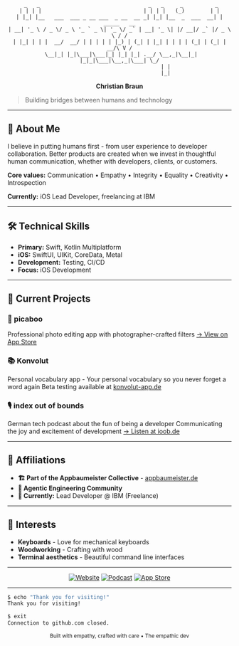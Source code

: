 <div align="center">

```
 _   _                                  _   _     _          _
| | | |                                | | | |   (_)        | |
| |_| |__   ___  ___ _ __ ___  _ __  __ _| |_| |__  _  ___  __| | _____   __
| __| '_ \ / _ \/ _ \ '_ ` _ \| '_ \/ _` | __| '_ \| |/ __|/ _` |/ _ \ \ / /
| |_| | | |  __/  __/ | | | | | |_) | (_| | |_| | | | | (_| | (_| |  __/\ V /
 \__|_| |_|\___|\___|_| |_| |_| .__/ \__,_|\__|_| |_|_|\___|\__,_|\___| \_/
                             | |
                             |_|
```

**Christian Braun**

</div>

> Building bridges between humans and technology

---

## 👋 About Me

I believe in putting humans first - from user experience to developer collaboration. Better products are created when we invest in thoughtful human communication, whether with developers, clients, or customers.

**Core values:** Communication • Empathy • Integrity • Equality • Creativity • Introspection

**Currently:** iOS Lead Developer, freelancing at IBM

---

## 🛠 Technical Skills

- **Primary:** Swift, Kotlin Multiplatform
- **iOS:** SwiftUI, UIKit, CoreData, Metal
- **Development:** Testing, CI/CD
- **Focus:** iOS Development

---

## 🚀 Current Projects

### 📱 picaboo
Professional photo editing app with photographer-crafted filters
[→ View on App Store](https://apps.apple.com/de/app/picaboo-fotografen-filter/id1518004700)

### 📚 Konvolut
Personal vocabulary app - Your personal vocabulary so you never forget a word again
Beta testing available at [konvolut-app.de](https://konvolut-app.de)

### 🎙️ index out of bounds
German tech podcast about the fun of being a developer
Communicating the joy and excitement of development
[→ Listen at ioob.de](https://www.ioob.de)

---

## 🤝 Affiliations

- **🏗️ Part of the Appbaumeister Collective** - [appbaumeister.de](https://www.appbaumeister.de/)
- **🤖 Agentic Engineering Community**
- **💼 Currently:** Lead Developer @ IBM (Freelance)

---

## 🎯 Interests

- **Keyboards** - Love for mechanical keyboards
- **Woodworking** - Crafting with wood
- **Terminal aesthetics** - Beautiful command line interfaces

---

<div align="center">

[![Website](https://img.shields.io/badge/Website-theempathicdev.de-FF6B6B?style=for-the-badge&logo=safari)](https://theempathicdev.de)
[![Podcast](https://img.shields.io/badge/Podcast-index_out_of_bounds-4ECDC4?style=for-the-badge&logo=spotify)](https://www.ioob.de)
[![App Store](https://img.shields.io/badge/App_Store-picaboo-000000?style=for-the-badge&logo=app-store)](https://apps.apple.com/de/app/picaboo-fotografen-filter/id1518004700)

</div>

---

```bash
$ echo "Thank you for visiting!"
Thank you for visiting!

$ exit
Connection to github.com closed.
```

<div align="center">
  <sub>Built with empathy, crafted with care • The empathic dev</sub>
</div>
